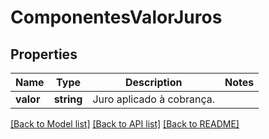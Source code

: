 # ComponentesValorJuros

## Properties
Name | Type | Description | Notes
------------ | ------------- | ------------- | -------------
**valor** | **string** | Juro aplicado à cobrança. | 

[[Back to Model list]](../../README.md#documentation-for-models) [[Back to API list]](../../README.md#documentation-for-api-endpoints) [[Back to README]](../../README.md)

